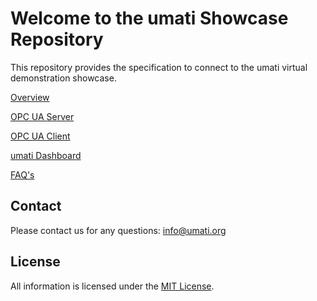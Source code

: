 # Welcome to the umati Showcase Repository

This repository provides the specification to connect to the umati virtual demonstration showcase.

[Overview](https://showcase.umati.org)

[OPC UA Server](https://showcase.umati.org/SERVER.html)

[OPC UA Client](https://showcase.umati.org/CLIENT.html)

[umati Dashboard](https://showcase.umati.org/DASHBOARD.html)

[FAQ's](https://showcase.umati.org/FAQ.html)

## Contact

Please contact us for any questions:
[info@umati.org](mailto:info@umati.org)

## License

All information is licensed under the [MIT License](LICENSE).
